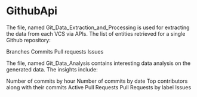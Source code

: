# GithubApi
The file, named Git_Data_Extraction_and_Processing is used for extracting the data from each VCS via APIs. The list of entities retrieved for a single Github repository:

Branches
Commits
Pull requests
Issues

The file, named Git_Data_Analysis contains interesting data analysis on the generated data. The insights include:

Number of commits by hour
Number of commits by date
Top contributors along with their commits
Active Pull Requests
Pull Requests by label
Issues
